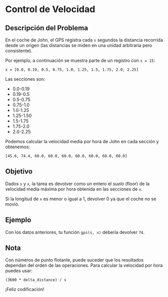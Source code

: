 # Control de Velocidad

## Descripción del Problema

En el coche de John, el GPS registra cada `s` segundos la distancia recorrida desde un origen (las distancias se miden en una unidad arbitraria pero consistente). 

Por ejemplo, a continuación se muestra parte de un registro con `s = 15`:

```
x = [0.0, 0.19, 0.5, 0.75, 1.0, 1.25, 1.5, 1.75, 2.0, 2.25]
```

Las secciones son:

- 0.0-0.19
- 0.19-0.5
- 0.5-0.75
- 0.75-1.0
- 1.0-1.25
- 1.25-1.50
- 1.5-1.75
- 1.75-2.0
- 2.0-2.25

Podemos calcular la velocidad media por hora de John en cada sección y obtenemos:

```
[45.6, 74.4, 60.0, 60.0, 60.0, 60.0, 60.0, 60.0, 60.0]
```

## Objetivo

Dados `s` y `x`, la tarea es devolver como un entero el _suelo_ (floor) de la velocidad media máxima por hora obtenida en las secciones de `x`. 

Si la longitud de `x` es menor o igual a 1, devolver 0 ya que el coche no se movió.

## Ejemplo

Con los datos anteriores, tu función `gps(s, x)` debería devolver `74`.

## Nota

Con números de punto flotante, puede suceder que los resultados dependan del orden de las operaciones. Para calcular la velocidad por hora puedes usar:

```
(3600 * delta_distance) / s
```

¡Feliz codificación!
